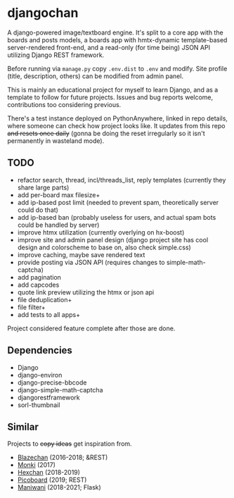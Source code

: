 # djangochan

A django-powered image/textboard engine. It's split to a core app with
the boards and posts models, a boards app with hmtx-dynamic
template-based server-rendered front-end, and a read-only (for time
being) JSON API utilizing Django REST framework.

Before running via `manage.py` copy `.env.dist` to `.env` and
modify. Site profile (title, description, others) can be modified from
admin panel.

This is mainly an educational project for myself to learn Django, and as
a template to follow for future projects. Issues and bug reports
welcome, contributions too considering previous.

There's a test instance deployed on PythonAnywhere, linked in repo
details, where someone can check how project looks like. It updates from
this repo ~~and resets once daily~~ (gonna be doing the reset
irregularly so it isn't permanently in wasteland mode).

## TODO

- refactor search, thread, incl/threads_list, reply templates (currently
  they share large parts)
- add per-board max filesize+
- add ip-based post limit (needed to prevent spam, theoretically server
  could do that)
- add ip-based ban (probably useless for users, and actual spam bots
  could be handled by server)
- improve htmx utilization (currently overlying on hx-boost)
- improve site and admin panel design (django project site has cool
  design and colorscheme to base on, also check simple.css)
- improve caching, maybe save rendered text
- provide posting via JSON API (requires changes to simple-math-captcha)
- add pagination
- add capcodes
- quote link preview utilizing the htmx or json api
- file deduplication+
- file filter+
- add tests to all apps+

Project considered feature complete after those are done.

## Dependencies

- Django
- django-environ
- django-precise-bbcode
- django-simple-math-captcha
- djangorestframework
- sorl-thumbnail

## Similar

Projects to ~~copy ideas~~ get inspiration from.

- [Blazechan](https://gitgud.io/blazechan/blazechan) (2016-2018; &REST)
- [Monki](https://github.com/exclude/monki) (2017)
- [Hexchan](https://github.com/binakot/hexchan-engine) (2018-2019)
- [Picoboard](https://github.com/anonim-legivon/picoboard) (2019; REST)
- [Maniwani](https://github.com/DangerOnTheRanger/maniwani) (2018-2021; Flask)
